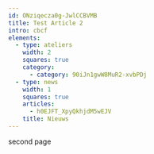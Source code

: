 ```yaml
---
id: ONziqecza0g-JwlCCBVMB
title: Test Article 2
intro: cbcf
elements:
  - type: ateliers
    width: 2
    squares: true
    category:
      - category: 90iJn1gwW8MuR2-xvbPDj
  - type: news
    width: 1
    squares: true
    articles:
      - h0EJFT_XpyQkhjdM5wEJV
    title: Nieuws
---
```

second page
